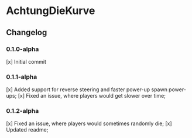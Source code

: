 # AchtungDieKurve

## Changelog

### 0.1.0-alpha
[x] Initial commit

### 0.1.1-alpha
[x] Added support for reverse steering and faster power-up spawn power-ups;
[x] Fixed an issue, where players would get slower over time;

### 0.1.2-alpha
[x] Fixed an issue, where players would sometimes randomly die;
[x] Updated readme;
